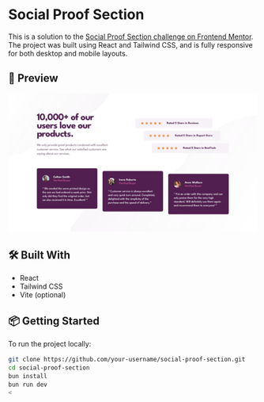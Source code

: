 # Social Proof Section

This is a solution to the [Social Proof Section challenge on Frontend Mentor](https://www.frontendmentor.io/challenges/social-proof-section-6e0qTv_bA). The project was built using React and Tailwind CSS, and is fully responsive for both desktop and mobile layouts.

## 📸 Preview

![Desktop preview](./src/desktop-design.jpg) 

## 🛠 Built With

- React
- Tailwind CSS
- Vite (optional)

## 📦 Getting Started

To run the project locally:

```bash
git clone https://github.com/your-username/social-proof-section.git
cd social-proof-section
bun install
bun run dev
<
